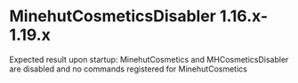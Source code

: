# MinehutCosmeticsDisabler 1.16.x-1.19.x
Expected result upon startup: MinehutCosmetics and MHCosmeticsDisabler are disabled and no commands registered for MinehutCosmetics

